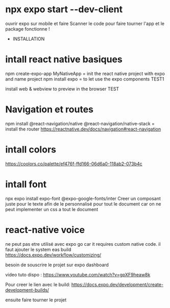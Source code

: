 # npx expo start --dev-client

ouvrir expo sur mobile et faire
Scanner le code pour faire tourner l'app et le package fonctionne !

- INSTALLATION

# intall react native basiques

npm create-expo-app MyNativeApp = init the react native project with expo and name project
npm install expo = to let use the expo components TEST1

install web & webview to preview in the browser TEST

# Navigation et routes

npm install @react-navigation/native @react-navigation/native-stack = install the router
https://reactnative.dev/docs/navigation#react-navigation

# intall colors

https://coolors.co/palette/ef476f-ffd166-06d6a0-118ab2-073b4c

# intall font

npx expo install expo-font @expo-google-fonts/inter
Creer un composant juste pour le texte afin de le personnalisé pour tout le document
car on ne peut implementer un css a tout le document

# react-native voice

ne peut pas etre utilisé avec expo go car it requires custom native code.
il faut ajouter le system eas build
https://docs.expo.dev/workflow/customizing/

besoin de souscrire le projet sur expo dashboard

video tuto dispo :
https://www.youtube.com/watch?v=gpXF9heaw8k

Pour creer le lien avec le build:
https://docs.expo.dev/development/create-development-builds/

ensuite faire tourner le projet
